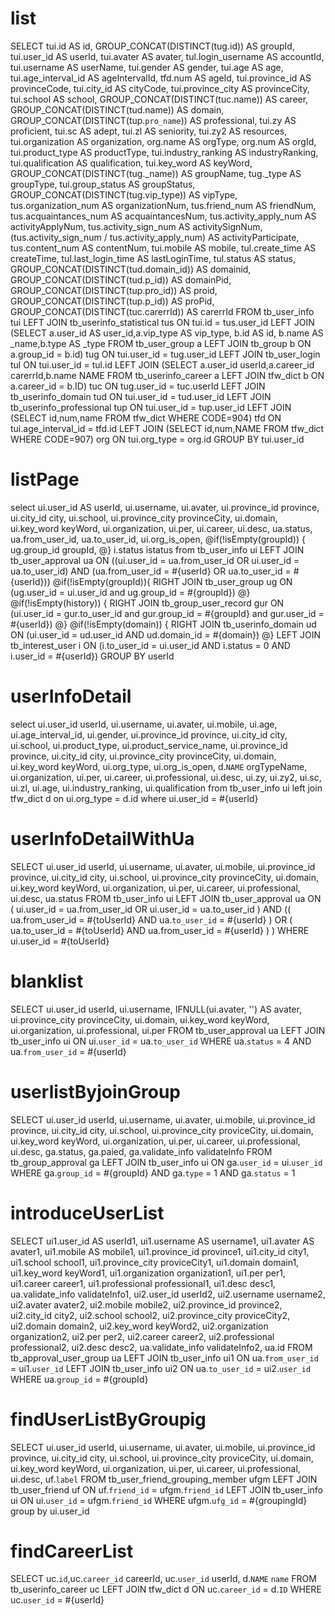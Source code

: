 list
===
SELECT
  tui.id AS id,
  GROUP_CONCAT(DISTINCT(tug.id)) AS groupId,
  tui.user_id AS userId,
  tui.avater AS avater,
  tul.login_username AS accountId,
  tui.username AS userName,
  tui.gender AS gender,
  tui.age AS age,
  tui.age_interval_id AS ageIntervalId,
  tfd.num AS ageId,
  tui.province_id AS provinceCode,
  tui.city_id AS cityCode,
  tui.province_city AS provinceCity,
  tui.school AS school,
  GROUP_CONCAT(DISTINCT(tuc.name)) AS career,
  GROUP_CONCAT(DISTINCT(tud.name)) AS domain,
  GROUP_CONCAT(DISTINCT(tup.`pro_name`)) AS professional,
  tui.zy AS proficient,
  tui.sc AS adept,
  tui.zl AS seniority,
  tui.zy2 AS resources,
  tui.organization AS organization,
  org.name AS orgType,
  org.num AS orgId,
  tui.product_type AS productType,
  tui.industry_ranking AS industryRanking,
  tui.qualification AS qualification,
  tui.key_word AS keyWord,
  GROUP_CONCAT(DISTINCT(tug._name)) AS groupName,
  tug._type AS groupType,
  tui.group_status AS groupStatus,
  GROUP_CONCAT(DISTINCT(tug.vip_type)) AS vipType,
  tus.organization_num AS organizationNum,
  tus.friend_num AS friendNum,
  tus.acquaintances_num AS acquaintancesNum,
  tus.activity_apply_num AS activityApplyNum,
  tus.activity_sign_num AS activitySignNum,
  (tus.activity_sign_num / tus.activity_apply_num) AS activityParticipate,
  tus.content_num AS contentNum,
  tui.mobile AS mobile,
  tul.create_time AS createTime,
  tul.last_login_time AS lastLoginTime,
  tul.status AS status,
  GROUP_CONCAT(DISTINCT(tud.domain_id)) AS domainid,
  GROUP_CONCAT(DISTINCT(tud.p_id)) AS domainPid,
  GROUP_CONCAT(DISTINCT(tup.pro_id)) AS proid,
  GROUP_CONCAT(DISTINCT(tup.p_id)) AS proPid,
  GROUP_CONCAT(DISTINCT(tuc.carerrId)) AS carerrId
FROM tb_user_info tui
  LEFT JOIN tb_userinfo_statistical tus ON tui.id = tus.user_id
  LEFT JOIN (SELECT a.user_id AS user_id,a.vip_type AS vip_type, b.id AS id, b.name AS
_name,b.type AS _type FROM tb_user_group a LEFT JOIN tb_group b ON a.group_id = b.id) tug ON
tui.user_id = tug.user_id
  LEFT JOIN tb_user_login tul ON tui.user_id = tul.id
  LEFT JOIN (SELECT a.user_id userId,a.career_id carerrId,b.name NAME FROM tb_userinfo_career a LEFT JOIN tfw_dict b ON a.career_id = b.ID) tuc ON tug.user_id = tuc.userId
  LEFT JOIN tb_userinfo_domain tud ON tui.user_id = tud.user_id
  LEFT JOIN tb_userinfo_professional tup ON tui.user_id = tup.user_id
  LEFT JOIN (SELECT id,num,name FROM tfw_dict WHERE CODE=904) tfd ON tui.age_interval_id = tfd.id
  LEFT JOIN (SELECT id,num,NAME FROM tfw_dict WHERE CODE=907) org ON tui.org_type = org.id
GROUP BY tui.user_id

listPage
====
select
    ui.user_id AS userId,
    ui.username,
    ui.avater,
    ui.province_id province,
    ui.city_id city,
    ui.school,
    ui.province_city provinceCity,
    ui.domain,
    ui.key_word keyWord,
    ui.organization,
    ui.per,
    ui.career,
    ui.desc,
    ua.status,
    ua.from_user_id,
    ua.to_user_id,
    ui.org_is_open,
    @if(!isEmpty(groupId)) {
        ug.group_id groupId,
    @}
    i.status istatus
from tb_user_info ui
LEFT JOIN tb_user_approval ua ON ((ui.user_id = ua.from_user_id OR ui.user_id = ua.to_user_id)
AND (ua.from_user_id = #{userId} OR ua.to_user_id = #{userId}))
@if(!isEmpty(groupId)){
    RIGHT JOIN tb_user_group ug ON  (ug.user_id = ui.user_id and ug.group_id = #{groupId})
@}
@if(!isEmpty(history)) {
    RIGHT JOIN tb_group_user_record gur ON (ui.user_id = gur.to_user_id and gur.group_id = #{groupId} and gur.user_id = #{userId})
@}
@if(!isEmpty(domain)) {
    RIGHT JOIN tb_userinfo_domain ud ON (ui.user_id = ud.user_id AND ud.domain_id = #{domain})
@}
LEFT JOIN tb_interest_user i ON (i.to_user_id = ui.user_id AND i.status = 0 AND i.user_id = #{userId})
GROUP BY userId

userInfoDetail
==============
select
    ui.user_id userId,
    ui.username,
    ui.avater,
    ui.mobile,
    ui.age,
    ui.age_interval_id,
    ui.gender,
    ui.province_id province,
    ui.city_id city,
    ui.school,
    ui.product_type,
    ui.product_service_name,
    ui.province_id province,
    ui.city_id city,
    ui.province_city provinceCity,
    ui.domain,
    ui.key_word keyWord,
    ui.org_type,
    ui.org_is_open,
    d.`NAME` orgTypeName,
    ui.organization,
    ui.per,
    ui.career,
    ui.professional,
    ui.desc,
    ui.zy,
    ui.zy2,
    ui.sc,
    ui.zl,
    ui.age,
    ui.industry_ranking,
    ui.qualification
from tb_user_info ui
left join
    tfw_dict d
on
   ui.org_type = d.id
where ui.user_id = #{userId}

userInfoDetailWithUa
==============
SELECT
  ui.user_id userId,
  ui.username,
  ui.avater,
  ui.mobile,
  ui.province_id province,
  ui.city_id city,
  ui.school,
  ui.province_city provinceCity,
  ui.domain,
  ui.key_word keyWord,
  ui.organization,
  ui.per,
  ui.career,
  ui.professional,
  ui.desc,
  ua.status
FROM
  tb_user_info ui
  LEFT JOIN tb_user_approval ua
    ON (
      ui.user_id = ua.from_user_id
      OR ui.user_id = ua.to_user_id
    )
    AND ((
      ua.from_user_id = #{toUserId}
      AND ua.`to_user_id` = #{userId}
    )
    OR (
      ua.to_user_id = #{toUserId}
      AND ua.from_user_id = #{userId}
    ) )
    WHERE ui.user_id = #{toUserId}

blanklist
====================
SELECT
  ui.user_id userId,
  ui.username,
  IFNULL(ui.avater, '') AS avater,
  ui.province_city provinceCity,
  ui.domain,
  ui.key_word keyWord,
  ui.organization,
  ui.professional,
  ui.per
FROM
  tb_user_approval ua
  LEFT JOIN tb_user_info ui
    ON ui.`user_id` = ua.`to_user_id`
    WHERE ua.`status` = 4 AND ua.`from_user_id` = #{userId}

userlistByjoinGroup
==============================================
SELECT
  ui.user_id userId,
  ui.username,
  ui.avater,
  ui.mobile,
  ui.province_id province,
  ui.city_id city,
  ui.school,
  ui.province_city proviceCity,
  ui.domain,
  ui.key_word keyWord,
  ui.organization,
  ui.per,
  ui.career,
  ui.professional,
  ui.desc,
  ga.status,
  ga.paied,
  ga.validate_info validateInfo
FROM
  tb_group_approval ga
LEFT JOIN
  tb_user_info ui
ON
  ga.`user_id` = ui.`user_id`
WHERE ga.`group_id` = #{groupId}
  AND ga.`type` = 1 AND ga.`status` = 1

introduceUserList
=================
SELECT
  ui1.user_id AS userId1,
  ui1.username AS username1,
  ui1.avater AS avater1,
  ui1.mobile AS mobile1,
  ui1.province_id province1,
  ui1.city_id city1,
  ui1.school school1,
  ui1.province_city proviceCity1,
  ui1.domain domain1,
  ui1.key_word keyWord1,
  ui1.organization organization1,
  ui1.per per1,
  ui1.career career1,
  ui1.professional professional1,
  ui1.desc desc1,
  ua.validate_info validateInfo1,
  ui2.user_id userId2,
  ui2.username username2,
  ui2.avater avater2,
  ui2.mobile mobile2,
  ui2.province_id province2,
  ui2.city_id city2,
  ui2.school school2,
  ui2.province_city proviceCity2,
  ui2.domain domain2,
  ui2.key_word keyWord2,
  ui2.organization organization2,
  ui2.per per2,
  ui2.career career2,
  ui2.professional professional2,
  ui2.desc desc2,
  ua.validate_info validateInfo2,
  ua.id
FROM tb_approval_user_group ua 
LEFT JOIN 
tb_user_info ui1 
ON 
ua.`from_user_id` = ui1.`user_id`
LEFT JOIN
tb_user_info ui2
ON
ua.`to_user_id` = ui2.`user_id`
WHERE ua.`group_id` = #{groupId}

findUserListByGroupig
=====================
SELECT
  ui.user_id userId,
  ui.username,
  ui.avater,
  ui.mobile,
  ui.province_id province,
  ui.city_id city,
  ui.school,
  ui.province_city proviceCity,
  ui.domain,
  ui.key_word keyWord,
  ui.organization,
  ui.per,
  ui.career,
  ui.professional,
  ui.desc,
  uf.`label`
FROM tb_user_friend_grouping_member ufgm
LEFT JOIN tb_user_friend uf
ON uf.`friend_id` = ufgm.`friend_id`
LEFT JOIN tb_user_info ui
ON ui.`user_id` = ufgm.`friend_id`
WHERE ufgm.`ufg_id` = #{groupingId} group by ui.user_id

findCareerList
==============
SELECT
uc.`id`,uc.`career_id` careerId, uc.`user_id` userId, d.`NAME` `name`
FROM tb_userinfo_career uc
LEFT JOIN tfw_dict d ON uc.`career_id` = d.`ID`
WHERE uc.`user_id` = #{userId}